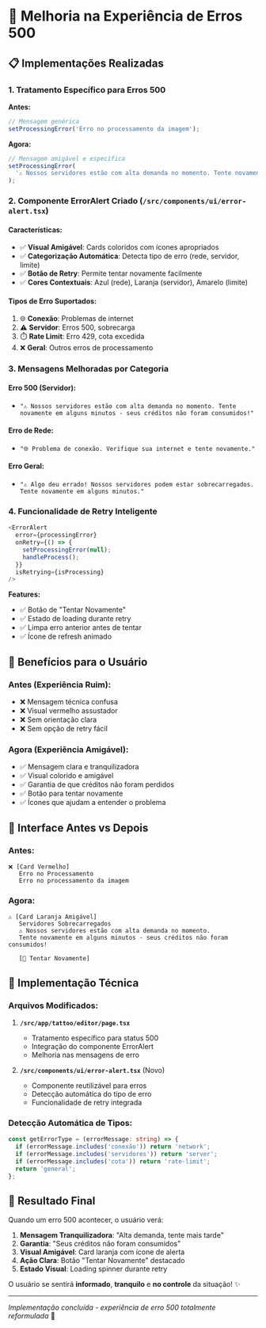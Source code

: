 # 🎨 Melhoria na Experiência de Erros 500

## 📋 Implementações Realizadas

### 1. **Tratamento Específico para Erros 500**

**Antes:**
```javascript
// Mensagem genérica
setProcessingError('Erro no processamento da imagem');
```

**Agora:**
```javascript
// Mensagem amigável e específica
setProcessingError(
  '⚠️ Nossos servidores estão com alta demanda no momento. Tente novamente em alguns minutos - seus créditos não foram consumidos!'
);
```

### 2. **Componente ErrorAlert Criado** (`/src/components/ui/error-alert.tsx`)

#### **Características:**
- ✅ **Visual Amigável**: Cards coloridos com ícones apropriados
- ✅ **Categorização Automática**: Detecta tipo de erro (rede, servidor, limite)
- ✅ **Botão de Retry**: Permite tentar novamente facilmente
- ✅ **Cores Contextuais**: Azul (rede), Laranja (servidor), Amarelo (limite)

#### **Tipos de Erro Suportados:**
1. 🌐 **Conexão**: Problemas de internet
2. ⚠️ **Servidor**: Erros 500, sobrecarga
3. ⏱️ **Rate Limit**: Erro 429, cota excedida
4. ❌ **Geral**: Outros erros de processamento

### 3. **Mensagens Melhoradas por Categoria**

#### **Erro 500 (Servidor):**
- `"⚠️ Nossos servidores estão com alta demanda no momento. Tente novamente em alguns minutos - seus créditos não foram consumidos!"`

#### **Erro de Rede:**
- `"🌐 Problema de conexão. Verifique sua internet e tente novamente."`

#### **Erro Geral:**
- `"⚠️ Algo deu errado! Nossos servidores podem estar sobrecarregados. Tente novamente em alguns minutos."`

### 4. **Funcionalidade de Retry Inteligente**

```javascript
<ErrorAlert
  error={processingError}
  onRetry={() => {
    setProcessingError(null);
    handleProcess();
  }}
  isRetrying={isProcessing}
/>
```

**Features:**
- ✅ Botão de "Tentar Novamente"
- ✅ Estado de loading durante retry
- ✅ Limpa erro anterior antes de tentar
- ✅ Ícone de refresh animado

## 🎯 Benefícios para o Usuário

### **Antes (Experiência Ruim):**
- ❌ Mensagem técnica confusa
- ❌ Visual vermelho assustador
- ❌ Sem orientação clara
- ❌ Sem opção de retry fácil

### **Agora (Experiência Amigável):**
- ✅ Mensagem clara e tranquilizadora
- ✅ Visual colorido e amigável
- ✅ Garantia de que créditos não foram perdidos
- ✅ Botão para tentar novamente
- ✅ Ícones que ajudam a entender o problema

## 📱 Interface Antes vs Depois

### **Antes:**
```
❌ [Card Vermelho]
   Erro no Processamento
   Erro no processamento da imagem
```

### **Agora:**
```
⚠️ [Card Laranja Amigável]
   Servidores Sobrecarregados
   ⚠️ Nossos servidores estão com alta demanda no momento.
   Tente novamente em alguns minutos - seus créditos não foram consumidos!

   [🔄 Tentar Novamente]
```

## 🔧 Implementação Técnica

### **Arquivos Modificados:**
1. **`/src/app/tattoo/editor/page.tsx`**
   - Tratamento específico para status 500
   - Integração do componente ErrorAlert
   - Melhoria nas mensagens de erro

2. **`/src/components/ui/error-alert.tsx`** (Novo)
   - Componente reutilizável para erros
   - Detecção automática do tipo de erro
   - Funcionalidade de retry integrada

### **Detecção Automática de Tipos:**
```typescript
const getErrorType = (errorMessage: string) => {
  if (errorMessage.includes('conexão')) return 'network';
  if (errorMessage.includes('servidores')) return 'server';
  if (errorMessage.includes('cota')) return 'rate-limit';
  return 'general';
};
```

## 🎉 Resultado Final

Quando um erro 500 acontecer, o usuário verá:

1. **Mensagem Tranquilizadora**: "Alta demanda, tente mais tarde"
2. **Garantia**: "Seus créditos não foram consumidos"
3. **Visual Amigável**: Card laranja com ícone de alerta
4. **Ação Clara**: Botão "Tentar Novamente" destacado
5. **Estado Visual**: Loading spinner durante retry

O usuário se sentirá **informado**, **tranquilo** e **no controle** da situação! ✨

---

*Implementação concluída - experiência de erro 500 totalmente reformulada* 🚀
